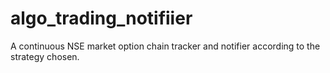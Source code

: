 # algo_trading_notifiier
A continuous NSE market option chain tracker and notifier according to the strategy chosen.
